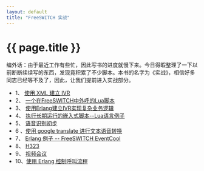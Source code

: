 ```yaml
---
layout: default
title: "FreeSWITCH 实战"
---
```


# {{ page.title }}

编外话：由于最近工作有些忙，因此写书的进度就慢下来。今日得暇整理了一下以前断断续续写的东西，发现竟积累了不少脚本。本书的名字为《实战》，相信好多同志已经等不及了，因此，让我们提前进入实战部分。

* 1、 [使用 XML 建立 IVR](/blog/past/2010/3/21/yong-freeswitchshi-xian-ivr/)
* 2、 [一个在FreeSWITCH中外呼的Lua脚本](http://www.dujinfang.com/past/2010/3/13/yi-ge-zai-freeswitchzhong-wai-hu-de-luajiao-ben/)
* 3、 [使用Erlang建立IVR实现复杂业务逻辑](/blog/past/2010/4/26/shi-yong-erlangjian-li-ivrshi-xian-fu-za-ye-wu-luo-ji/)
* 4、 [执行长期运行的嵌入式脚本--Lua语言例子](http://www.dujinfang.com/past/2010/3/13/zai-freeswitchzhong-zhi-xing-chang-qi-yun-xing-de-qian-ru-shi-jiao-ben-luayu-yan-li-zi/)
* 5、 [语音识别初步](http://www.dujinfang.com/past/2010/9/6/ye-tan-freeswitch-zhong-yu-yin-shi-bie/)
* 6 、[使用 google translate 进行文本语音转换](http://www.dujinfang.com/past/2010/10/27/zai-freeswitch-zhong-shi-yong-google-translate-jin-xing-wen-ben-yu-yin-zhuan-huan/)
* 7、 [Erlang 例子 -- FreeSWITCH EventCool](http://www.dujinfang.com/past/2010/12/9/freeswitch-eventcool/)
* 8、 [H323](http://www.dujinfang.com/past/2011/3/28/freeswitch-yu-h323/)
* 9、 [视频会议](http://www.dujinfang.com/past/2011/4/24/ce-shi-freeswitch-shi-pin-hui-yi/)
* 10、[使用 Erlang 控制呼叫流程](/blog/past/2011/11/10/shi-yong-erlang-kong-zhi-hu-jiao-liu-cheng/)

